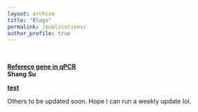 ```yaml
---
layout: archive
title: "Blogs"
permalink: /publications/
author_profile: true
---
```


<br>

<b>[Referece gene in qPCR](https://sushang-thu.github.io/blogs/2021-05-31)</b><br>
<b>Shang Su</b>

<b>[test](https://sushang-thu.github.io/publications/enz)</b>

Others to be updated soon. 
Hope I can run a weekly update lol.
